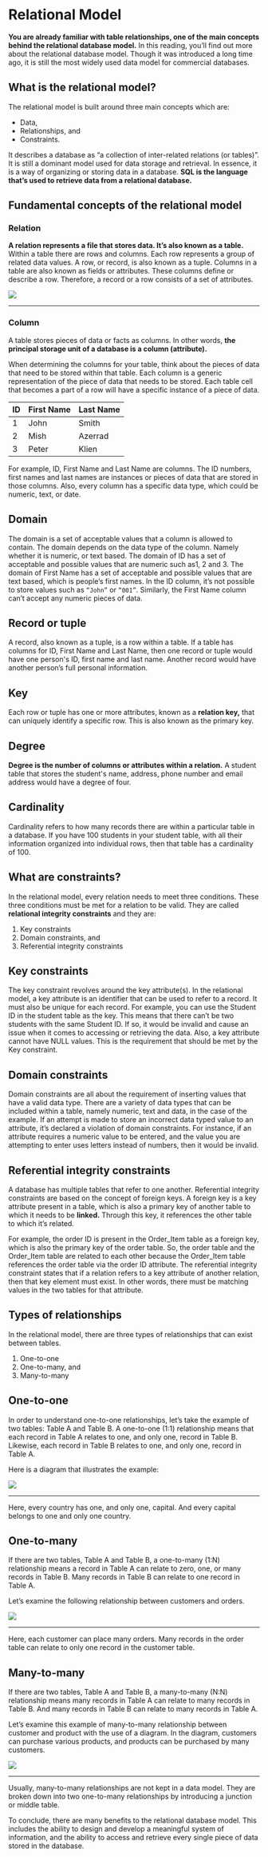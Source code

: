 # **Relational Model**

**You are already familiar with table relationships, one of the main concepts behind the relational database model.** In this reading, you’ll find out more about the relational database model. Though it was introduced a long time ago, it is still the most widely used data model for commercial databases. 

## **What is the relational model?**

The relational model is built around three main concepts which are: 

- Data,
- Relationships, and
- Constraints.

It describes a database as “a collection of inter-related relations (or tables)”. It is still a dominant model used for data storage and retrieval. In essence, it is a way of organizing or storing data in a database. **SQL is the language that’s used to retrieve data from a relational database.**

## **Fundamental concepts of the relational model**

### **Relation**

**A relation represents a file that stores data. It’s also known as a table.** Within a table there are rows and columns. Each row represents a group of related data values. A row, or record, is also known as a tuple. Columns in a table are also known as fields or attributes. These columns define or describe a row. Therefore, a record or a row consists of a set of attributes.

<img src="relational-1.png"/>

---

### **Column**

A table stores pieces of data or facts as columns. In other words, **the principal storage unit of a database is a column (attribute).**

When determining the columns for your table, think about the pieces of data that need to be stored within that table. Each column is a generic representation of the piece of data that needs to be stored. Each table cell that becomes a part of a row will have a specific instance of a piece of data.

| ID | First Name | Last Name |
|----|------------|-----------|
| 1  | John       | Smith     |
| 2  | Mish       | Azerrad   |
| 3  | Peter      | Klien     |

For example, ID, First Name and Last Name are columns. The ID numbers, first names and last names are instances or pieces of data that are stored in those columns. Also, every column has a specific data type, which could be numeric, text, or date.

## **Domain**

The domain is a set of acceptable values that a column is allowed to contain. The domain depends on the data type of the column. Namely whether it is numeric, or text based. The domain of ID has a set of acceptable and possible values that are numeric such as1, 2 and 3. The domain of First Name has a set of acceptable and possible values that are text based, which is people’s first names. In the ID column, it’s not possible to store values such as `“John”` or `“001”`. Similarly, the First Name column can’t accept any numeric pieces of data.

## **Record or tuple**

A record, also known as a tuple, is a row within a table. If a table has columns for ID, First Name and Last Name, then one record or tuple would have one person's ID, first name and last name. Another record would have another person’s full personal information.

## **Key**

Each row or tuple has one or more attributes, known as a **relation key,** that can uniquely identify a specific row. This is also known as the primary key.

## **Degree**

**Degree is the number of columns or attributes within a relation.** A student table that stores the student's name, address, phone number and email address would have a degree of four.

## **Cardinality**

Cardinality refers to how many records there are within a particular table in a database. If you have 100 students in your student table, with all their information organized into individual rows, then that table has a cardinality of 100.

## **What are constraints?**

In the relational model, every relation needs to meet three conditions. These three conditions must be met for a relation to be valid. They are called **relational integrity constraints** and they are: 

1.  Key constraints
2.  Domain constraints, and
3.  Referential integrity constraints

## **Key constraints**

The key constraint revolves around the key attribute(s). In the relational model, a key attribute is an identifier that can be used to refer to a record. It must also be unique for each record. For example, you can use the Student ID in the student table as the key. This means that there can’t be two students with the same Student ID. If so, it would be invalid and cause an issue when it comes to accessing or retrieving the data. Also, a key attribute cannot have NULL values. This is the requirement that should be met by the Key constraint.

## **Domain constraints**

Domain constraints are all about the requirement of inserting values that have a valid data type. There are a variety of data types that can be included within a table, namely numeric, text and data, in the case of the example. If an attempt is made to store an incorrect data typed value to an attribute, it’s declared a violation of domain constraints. For instance, if an attribute requires a numeric value to be entered, and the value you are attempting to enter uses letters instead of numbers, then it would be invalid.

## **Referential integrity constraints**

A database has multiple tables that refer to one another. Referential integrity constraints are based on the concept of foreign keys. A foreign key is a key attribute present in a table, which is also a primary key of another table to which it needs to be **linked.** Through this key, it references the other table to which it’s related.

For example, the order ID is present in the Order\_Item table as a foreign key, which is also the primary key of the order table. So, the order table and the Order\_Item table are related to each other because the Order\_Item table references the order table via the order ID attribute. The referential integrity constraint states that if a relation refers to a key attribute of another relation, then that key element must exist. In other words, there must be matching values in the two tables for that attribute.

## **Types of relationships**

In the relational model, there are three types of relationships that can exist between tables.

1. One-to-one
2. One-to-many, and
3. Many-to-many   

## **One-to-one**

In order to understand one-to-one relationships, let’s take the example of two tables: Table A and Table B. A one-to-one (1:1) relationship means that each record in Table A relates to one, and only one, record in Table B. Likewise, each record in Table B relates to one, and only one, record in Table A. 

Here is a diagram that illustrates the example:

<img src="relational-2.png"/>

---

Here, every country has one, and only one, capital. And every capital belongs to one and only one country.

## **One-to-many**

If there are two tables, Table A and Table B, a one-to-many (1:N) relationship means a record in Table A can relate to zero, one, or many records in Table B. Many records in Table B can relate to one record in Table A. 

Let’s examine the following relationship between customers and orders.

<img src="relational-3.png"/>

---

Here, each customer can place many orders. Many records in the order table can relate to only one record in the customer table. 

## **Many-to-many**

If there are two tables, Table A and Table B, a many-to-many (N:N) relationship means many records in Table A can relate to many records in Table B. And many records in Table B can relate to many records in Table A. 

Let’s examine this example of many-to-many relationship between customer and product with the use of a diagram. In the diagram, customers can purchase various products, and products can be purchased by many customers.

<img src="relational-4.png"/>

---

Usually, many-to-many relationships are not kept in a data model. They are broken down into two one-to-many relationships by introducing a junction or middle table.

To conclude, there are many benefits to the relational database model. This includes the ability to design and develop a meaningful system of information, and the ability to access and retrieve every single piece of data stored in the database.
